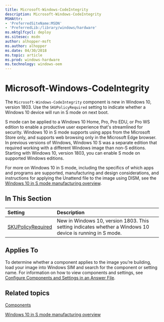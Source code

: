 ```yaml
---
title: Microsoft-Windows-CodeIntegrity
description: Microsoft-Windows-CodeIntegrity
MSHAttr:
- 'PreferredSiteName:MSDN'
- 'PreferredLib:/library/windows/hardware'
ms.mktglfcycl: deploy
ms.sitesec: msdn
author: alhopper-msft
ms.author: alhopper
ms.date: 04/30/2018
ms.topic: article
ms.prod: windows-hardware
ms.technology: windows-oem
---
```

# Microsoft-Windows-CodeIntegrity

The `Microsoft-Windows-CodeIntegrity` component is new in Windows 10, version 1803. Use the `SKUPolicyRequired` setting to indicate whether a Windows 10 device will run in S mode on next boot.

S mode can be applied to a Windows 10 Home, Pro, Pro EDU, or Pro WS edition to enable a productive user experience that's streamlined for security. Windows 10 in S mode supports using apps from the Microsoft Store only, and supports web browsing only in the Microsoft Edge browser. In previous versions of Windows, Windows 10 S was a separate edition that required working with a different Windows image than non-S editions. Starting with Windows 10, version 1803, you can enable S mode on supported Windows editions.

For more on Windows 10 in S mode, including the specifics of which apps and programs are supported, manufacturing and design considerations, and instructions for applying the Unattend file to the image using DISM, see the [Windows 10 in S mode manufacturing overview](https://docs.microsoft.com/en-us/windows-hardware/manufacture/desktop/windows-10-s-overview).

## In This Section

| Setting                 | Description                                                                           |
|:------------------------|:--------------------------------------------------------------------------------------|
| [SKUPolicyRequired](microsoft-windows-codeintegrity-skupolicyrequired.md) | New in Windows 10, version 1803. This setting indicates whether a Windows 10 device is running in S mode. |

## Applies To

To determine whether a component applies to the image you’re building, load your image into Windows SIM and search for the component or setting name. For information on how to view components and settings, see [Configure Components and Settings in an Answer File](https://docs.microsoft.com/en-us/windows-hardware/customize/desktop/wsim/configure-components-and-settings-in-an-answer-file).

## Related topics

[Components](components-b-unattend.md)

[Windows 10 in S mode manufacturing overview](https://docs.microsoft.com/en-us/windows-hardware/manufacture/desktop/windows-10-s-overview)

